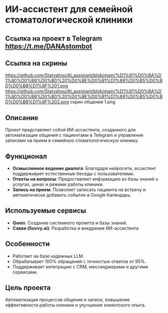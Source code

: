# ИИ-ассистент для семейной стоматологической клиники

## Ссылка на проект в Telegram https://t.me/DANAstombot

## Ссылка на скрины    
https://github.com/Statyahoo/AI_assistant/blob/main/%D1%81%D0%BA%D1%80%D0%B8%D0%BD%20%D0%BE%D0%B1%D1%89%D0%B5%D0%BD%D0%B8%D1%8F%201.png
https://github.com/Statyahoo/AI_assistant/blob/main/%D1%81%D0%BA%D1%80%D0%B8%D0%BD%20%D0%BE%D0%B1%D1%89%D0%B5%D0%BD%D0%B8%D1%8F%202.png
скрин общения 1.png

## Описание
Проект представляет собой ИИ-ассистента, созданного для автоматизации общения с пациентами в Telegram и управления записями на прием в семейную стоматологическую клинику.

## Функционал
- **Осмысленное ведение диалога**: Благодаря нейросети, ассистент поддерживает естественные беседы с пользователями.  
- **Ответы на вопросы**: Предоставляет информацию из базы знаний о услугах, ценах и режиме работы клиники.  
- **Запись на прием**: Позволяет записать пациента на встречу и автоматически добавить событие в Google Календарь.  

## Используемые сервисы
- **Qwen**: Создание системного промпта и базы знаний.  
- **Савви (Suvvy.ai)**: Разработка и внедрение ИИ-ассистента.  

## Особенности
- Работает на базе надежных LLM.  
- Обрабатывает 100% обращений с точностью ответов от 95%.  
- Поддерживает интеграцию с CRM, мессенджерами и другими сервисами.  

## Цель проекта
Автоматизация процессов общения и записи, повышение эффективности работы клиники и улучшение клиентского опыта.
